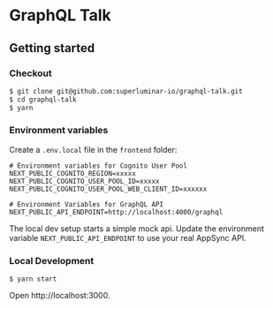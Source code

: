 # GraphQL Talk

## Getting started

### Checkout

```sh
$ git clone git@github.com:superluminar-io/graphql-talk.git
$ cd graphql-talk
$ yarn
```

### Environment variables

Create a `.env.local` file in the `frontend` folder:

```
# Environment variables for Cognito User Pool
NEXT_PUBLIC_COGNITO_REGION=xxxxx
NEXT_PUBLIC_COGNITO_USER_POOL_ID=xxxxx
NEXT_PUBLIC_COGNITO_USER_POOL_WEB_CLIENT_ID=xxxxxx

# Environment Variables for GraphQL API
NEXT_PUBLIC_API_ENDPOINT=http://localhost:4000/graphql
```

The local dev setup starts a simple mock api. Update the environment variable `NEXT_PUBLIC_API_ENDPOINT` to use your real AppSync API.

### Local Development

```
$ yarn start
```
Open http://localhost:3000.